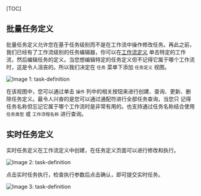 [TOC]

批量任务定义
------

批量任务定义允许您在基于任务级别而不是在工作流中操作修改任务。再此之前，我们已经有了工作流级别的任务编辑器，你可以在[工作流定义](https://dolphinscheduler.apache.org/zh-cn/docs/3.2.1/guide/project/workflow-definition) 单击特定的工作流，然后编辑任务的定义。当您想编辑特定的任务定义但不记得它属于哪个工作流时，这是令人沮丧的。所以我们决定在 `任务` 菜单下添加 `任务定义` 视图。

![Image 1: task-definition](https://dolphinscheduler.apache.org/img/new_ui/dev/project/batch-task-definition.png)

在该视图中，您可以通过单击 `操作` 列中的相关按钮来进行创建、查询、更新、删除任务定义。最令人兴奋的是您可以通过通配符进行全部任务查询，当您只 记得任务名称但忘记它属于哪个工作流时是非常有用的。也支持通过任务名称结合使用 `任务类型` 或 `工作流程名称` 进行查询。

实时任务定义
------

实时任务定义在工作流定义中创建，在任务定义页面可以进行修改和执行。

![Image 2: task-definition](https://dolphinscheduler.apache.org/img/new_ui/dev/project/stream-task-definition.png)

点击实时任务执行，检查执行参数后点击确认，即可提交实时任务。

![Image 3: task-definition](https://dolphinscheduler.apache.org/img/new_ui/dev/project/stream-task-execute.png)
